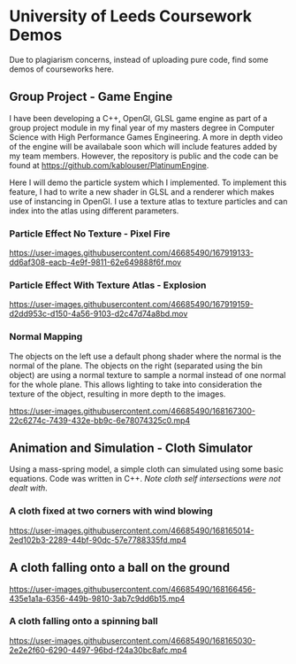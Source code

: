 # University of Leeds Coursework Demos

Due to plagiarism concerns, instead of uploading pure code, find some demos of courseworks here.

## Group Project - Game Engine
I have been developing a C++, OpenGl, GLSL game engine as part of a group project module in my final year of my masters degree in Computer Science with High Performance Games Engineering. A more in depth video of the engine will be availabale soon which will include features added by my team members. However, the repository is public and the code can be found at https://github.com/kablouser/PlatinumEngine. 

Here I will demo the particle system which I implemented. To implement this feature, I had to write a new shader in GLSL and a renderer which makes use of instancing in OpenGl. I use a texture atlas to texture particles and can index into the atlas using different parameters. 

### Particle Effect No Texture - Pixel Fire

https://user-images.githubusercontent.com/46685490/167919133-dd6af308-eacb-4e9f-9811-62e649888f6f.mov

### Particle Effect With Texture Atlas - Explosion

https://user-images.githubusercontent.com/46685490/167919159-d2dd953c-d150-4a56-9103-d2c47d74a8bd.mov

### Normal Mapping
The objects on the left use a default phong shader where the normal is the normal of the plane. The objects on the right (separated using the bin object) are using a normal texture to sample a normal instead of one normal for the whole plane. This allows lighting to take into consideration the texture of the object, resulting in more depth to the images.

https://user-images.githubusercontent.com/46685490/168167300-22c6274c-7439-432e-bb9c-6e78074325c0.mp4

## Animation and Simulation - Cloth Simulator 
Using a mass-spring model, a simple cloth can simulated using some basic equations. Code was written in C++. *Note cloth self intersections were not dealt with*. 

### A cloth fixed at two corners with wind blowing

https://user-images.githubusercontent.com/46685490/168165014-2ed102b3-2289-44bf-90dc-57e7788335fd.mp4

## A cloth falling onto a ball on the ground

https://user-images.githubusercontent.com/46685490/168166456-435e1a1a-6356-449b-9810-3ab7c9dd6b15.mp4

### A cloth falling onto a spinning ball

https://user-images.githubusercontent.com/46685490/168165030-2e2e2f60-6290-4497-96bd-f24a30bc8afc.mp4

